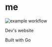 # me

![example workflow](https://github.com//osousa/me/actions/workflows/go.yml/badge.svg)

Dev's website

Built with Go
